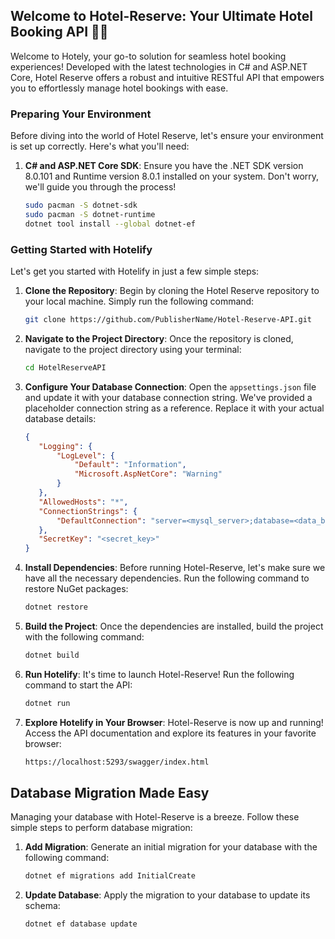 ## Welcome to Hotel-Reserve: Your Ultimate Hotel Booking API 🏨✨

Welcome to Hotely, your go-to solution for seamless hotel booking experiences! Developed with the latest technologies in C# and ASP.NET Core, Hotel Reserve offers a robust and intuitive RESTful API that empowers you to effortlessly manage hotel bookings with ease.

### Preparing Your Environment

Before diving into the world of Hotel Reserve, let's ensure your environment is set up correctly. Here's what you'll need:

1. **C# and ASP.NET Core SDK**:
   Ensure you have the .NET SDK version 8.0.101 and Runtime version 8.0.1 installed on your system. Don't worry, we'll guide you through the process!

   ```sh
   sudo pacman -S dotnet-sdk
   sudo pacman -S dotnet-runtime
   dotnet tool install --global dotnet-ef
   ```

### Getting Started with Hotelify

Let's get you started with Hotelify in just a few simple steps:

1. **Clone the Repository**:
   Begin by cloning the Hotel Reserve repository to your local machine. Simply run the following command:

   ```sh
   git clone https://github.com/PublisherName/Hotel-Reserve-API.git
   ```

2. **Navigate to the Project Directory**:
   Once the repository is cloned, navigate to the project directory using your terminal:

   ```sh
   cd HotelReserveAPI
   ```

3. **Configure Your Database Connection**:
   Open the `appsettings.json` file and update it with your database connection string. We've provided a placeholder connection string as a reference. Replace it with your actual database details:

   ```json
   {
      "Logging": {
          "LogLevel": {
              "Default": "Information",
              "Microsoft.AspNetCore": "Warning"
          }
      },
      "AllowedHosts": "*",
      "ConnectionStrings": {
          "DefaultConnection": "server=<mysql_server>;database=<data_basename>;user=<username>;password=<password>"
      },
      "SecretKey": "<secret_key>"
   }
   ```

4. **Install Dependencies**:
   Before running Hotel-Reserve, let's make sure we have all the necessary dependencies. Run the following command to restore NuGet packages:

   ```sh
   dotnet restore
   ```

5. **Build the Project**:
   Once the dependencies are installed, build the project with the following command:

   ```sh
   dotnet build
   ```

6. **Run Hotelify**:
   It's time to launch Hotel-Reserve! Run the following command to start the API:

   ```sh
   dotnet run
   ```

7. **Explore Hotelify in Your Browser**:
   Hotel-Reserve is now up and running! Access the API documentation and explore its features in your favorite browser:

   ```sh
   https://localhost:5293/swagger/index.html
   ```

## Database Migration Made Easy

Managing your database with Hotel-Reserve is a breeze. Follow these simple steps to perform database migration:

1. **Add Migration**:
   Generate an initial migration for your database with the following command:

   ```sh
   dotnet ef migrations add InitialCreate
   ```

2. **Update Database**:
   Apply the migration to your database to update its schema:

   ```sh
   dotnet ef database update
   ```
